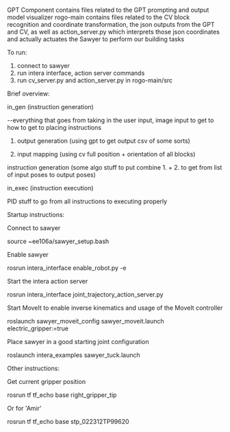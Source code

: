 GPT Component contains files related to the GPT prompting and output model visualizer
rogo-main contains files related to the CV block recognition and coordinate transformation, the json outputs from the GPT and CV, as well as action_server.py which interprets those json coordinates and actually actuates the Sawyer to perform our building tasks


To run:
1) connect to sawyer
2) run intera interface, action server commands
3) run cv_server.py and action_server.py in rogo-main/src

Brief overview:

in_gen (instruction generation)

--everything that goes from taking in the user input, image input to get to how to get to placing instructions

1. output generation (using gpt to get output csv of some sorts)

2. input mapping (using cv full position + orientation of all blocks)

instruction generation (some algo stuff to put combine 1. + 2. to get from list of input poses to output poses)


in_exec (instruction execution)

PID stuff to go from all instructions to executing properly


Startup instructions:

Connect to sawyer

source ~ee106a/sawyer_setup.bash

Enable sawyer

rosrun intera_interface enable_robot.py -e

Start the intera action server

rosrun intera_interface joint_trajectory_action_server.py

Start MoveIt to enable inverse kinematics and usage of the MoveIt controller

roslaunch sawyer_moveit_config sawyer_moveit.launch electric_gripper:=true

Place sawyer in a good starting joint configuration

roslaunch intera_examples sawyer_tuck.launch

Other instructions:

Get current gripper position

rosrun tf tf_echo base right_gripper_tip

Or for 'Amir'

rosrun tf tf_echo base stp_022312TP99620
